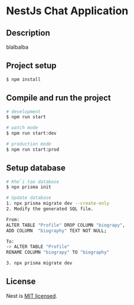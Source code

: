 # NestJs Chat Application

## Description

blalbalba

## Project setup

```bash
$ npm install
```

## Compile and run the project

```bash
# development
$ npm run start

# watch mode
$ npm run start:dev

# production mode
$ npm run start:prod
```

## Setup database

```bash
# Khởi tạo database
$ npx prisma init

# Update database
1. npx prisma migrate dev --create-only
2. Modify the generated SQL file.

From:
ALTER TABLE "Profile" DROP COLUMN "biograpy",
ADD COLUMN  "biography" TEXT NOT NULL;

To:
-> ALTER TABLE "Profile"
RENAME COLUMN "biograpy" TO "biography"

3. npx prisma migrate dev

```

## License

Nest is [MIT licensed](https://github.com/nestjs/nest/blob/master/LICENSE).
